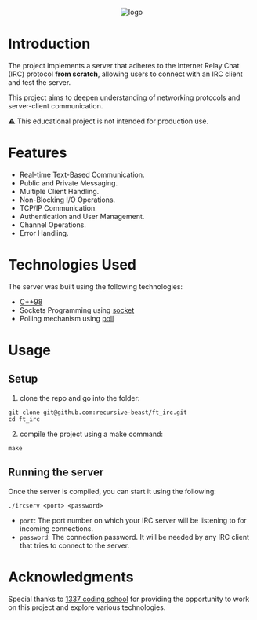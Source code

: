 <p align="center">
  <picture>
    <source media="(prefers-color-scheme: dark)" srcset="https://github.com/recursive-beast/ft_irc/assets/41545690/7e7fab14-ace3-4b81-9c67-2d05b0c8a4df">
    <source media="(prefers-color-scheme: light)" srcset="https://github.com/recursive-beast/ft_irc/assets/41545690/89589402-5e08-42e8-b22b-b24d1f4d55cc">
    <img alt="logo" src="https://github.com/recursive-beast/ft_irc/assets/41545690/89589402-5e08-42e8-b22b-b24d1f4d55cc">
  </picture>
</p>

# Introduction
The project implements a server that adheres to the Internet Relay Chat (IRC) protocol **from scratch**,
allowing users to connect with an IRC client and test the server.

This project aims to deepen understanding of networking protocols and server-client communication.

:warning: This educational project is not intended for production use.

# Features

- Real-time Text-Based Communication.
- Public and Private Messaging.
- Multiple Client Handling.
- Non-Blocking I/O Operations.
- TCP/IP Communication.
- Authentication and User Management.
- Channel Operations.
- Error Handling.

# Technologies Used

The server was built using the following technologies:

- [C++98](https://en.wikipedia.org/wiki/C%2B%2B)
- Sockets Programming using [socket](https://man7.org/linux/man-pages/man2/socket.2.html)
- Polling mechanism using [poll](https://man7.org/linux/man-pages/man2/poll.2.html)

# Usage

## Setup

1) clone the repo and go into the folder:

```
git clone git@github.com:recursive-beast/ft_irc.git
cd ft_irc
```

2) compile the project using a make command:

```
make
```

## Running the server

Once the server is compiled, you can start it using the following:

```
./ircserv <port> <password>
```

- `port`: The port number on which your IRC server will be listening to for incoming connections.
- `password`: The connection password. It will be needed by any IRC client that tries to connect to the server.

# Acknowledgments

Special thanks to [1337 coding school](https://1337.ma/en/) for providing the opportunity to work on this project and explore various technologies.
